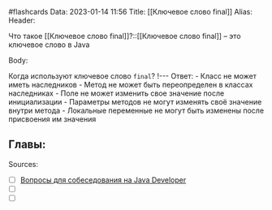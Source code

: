 #flashcards
Data: 2023-01-14 11:56
Title: [[Ключевое слово final]]
Alias:
Header:

Что такое [[Ключевое слово final]]?::[[Ключевое слово final]] – это ключевое слово в Java
<!--SR:!2023-01-28,1,130-->



Body:


Когда используют ключевое слово `final`?
!---
Ответ:
	- Класс не может иметь наследников
	- Метод не может быть переопределен в классах наследниках
	- Поле не может изменить свое значение после инициализации
	- Параметры методов не могут изменять своё значение внутри метода
	- Локальные переменные не могут быть изменены после присвоения им значения
<!--SR:!2023-01-28,1,130-->




Главы:
-


Sources:
- [ ] [Вопросы для собеседования на Java Developer](https://github.com/enhorse/java-interview/blob/master/README.md#%D0%9E%D0%9E%D0%9F)
- [ ] []()
- [ ] []()
